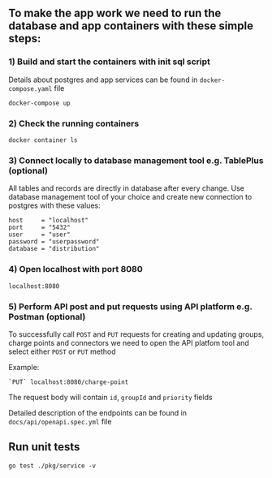 ## To make the app work we need to run the database and app containers with these simple steps:

### 1) Build and start the containers with init sql script
Details about postgres and app services can be found in `docker-compose.yaml` file
```shell
docker-compose up
```
### 2) Check the running containers
```shell
docker container ls
```
### 3) Connect locally to database management tool e.g. TablePlus (optional)
All tables and records are directly in database after every change.
Use database management tool of your choice and create new connection to
postgres with these values:
```shell
host     = "localhost"
port     = "5432"
user     = "user"
password = "userpassword"
database = "distribution"
```
### 4) Open localhost with port 8080
```shell
localhost:8080
```
### 5) Perform API post and put requests using API platform e.g. Postman (optional)
To successfully call `POST` and `PUT` requests for creating and updating groups, charge points and connectors
we need to open the API platfom tool and select either `POST` or `PUT` method

Example:
```shell
`PUT` localhost:8080/charge-point
```
The request body will contain `id`, `groupId` and `priority` fields

Detailed description of the endpoints can be found in `docs/api/openapi.spec.yml` file

## Run unit tests
```shell
go test ./pkg/service -v
```